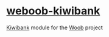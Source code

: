 # [weboob-kiwibank](https://github.com/infertux/weboob-kiwibank)

[Kiwibank](http://www.kiwibank.co.nz/) module for the [Woob](http://woob.tech/) project
